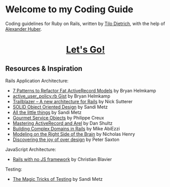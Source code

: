 # Welcome to my Coding Guide

Coding guidelines for Ruby on Rails, written by [Tilo Dietrich](https://github.com/tilod), with the help of [Alexander Huber](https://github.com/alihuber).


<h1 align="center">
  <a href=https://github.com/tilod/flow_coding_guide/wiki>Let's Go!</a>
</h1>


## Resources & Inspiration

Rails Application Architecture:

- [7 Patterns to Refactor Fat ActiveRecord Models](http://blog.codeclimate.com/blog/2012/10/17/7-ways-to-decompose-fat-activerecord-models/) by Bryan Helmkamp
- [active_user_policy.rb Gist](https://gist.github.com/brynary/4670393) by Bryan Helmkamp
- [Trailblazer – A new architecture for Rails](https://leanpub.com/trailblazer) by Nick Sutterer
- [SOLID Object Oriented Design](http://confreaks.com/videos/240-goruco2009-solid-object-oriented-design) by Sandi Metz
- [All the little things](http://confreaks.com/videos/3358-railsconf-all-the-little-things) by Sandi Metz
- [Gourmet Service Objects](http://brewhouse.io/blog/2014/04/30/gourmet-service-objects.html) by Philippe Creux
- [Mastering ActiveRecord and Arel](http://danshultz.github.io/talks/mastering_activerecord_arel/#/) by Dan Shultz
- [Building Complex Domains in Rails](http://quickleft.com/blog/engineering-lunch-series-building-complex-domains-in-rails) by Mike AbiEzzi
- [Modeling on the Right Side of the Brain](http://confreaks.com/videos/3321-railsconf-modeling-on-the-right-side-of-the-brain) by Nicholas Henry
- [Discovering the joy of over design](http://insights.workshop14.io/2015/07/14/domain-driven-design-introduction.html) by Peter Saxton

JavaScript Architecture:

- [Rails with no JS framework](https://medium.com/@cblavier/rails-with-no-js-framework-26d2d1646cd) by Christian Blavier

Testing:

  - [The Magic Tricks of Testing](http://confreaks.com/videos/2452-railsconf2013-the-magic-tricks-of-testing) by Sandi Metz
